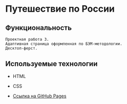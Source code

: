# Путешествие по России

## Функциональность
    Проектная работа 3.
    Адаптивная страница оформленная по БЭМ-методологии.
    Десктоп-ферст.

## Используемые технологии
* HTML
* CSS

* [Ссылка на GitHub Pages](https://anastasia-dub.github.io/russian-travel/)

